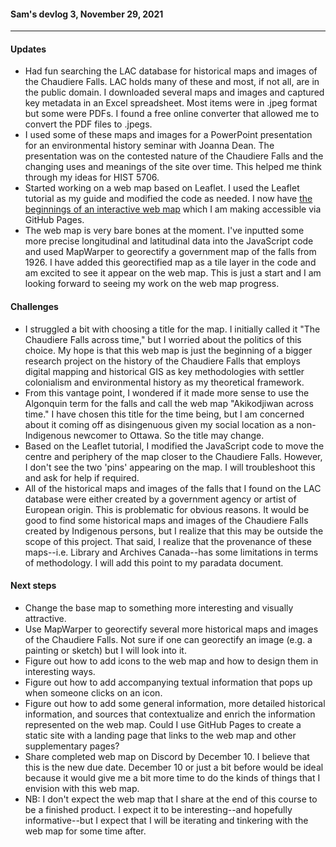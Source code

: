 #### Sam's devlog 3, November 29, 2021

---

#### Updates

* Had fun searching the LAC database for historical maps and images of the Chaudiere Falls. LAC holds many of these and most, if not all, are in the public domain. I downloaded several maps and images and captured key metadata in an Excel spreadsheet. Most items were in .jpeg format but some were PDFs. I found a free online converter that allowed me to convert the PDF files to .jpegs.
* I used some of these maps and images for a PowerPoint presentation for an environmental history seminar with Joanna Dean. The presentation was on the contested nature of the Chaudiere Falls and the changing uses and meanings of the site over time. This helped me think through my ideas for HIST 5706.
* Started working on a web map based on Leaflet. I used the Leaflet tutorial as my guide and modified the code as needed. I now have [the beginnings of an interactive web map](https://samuelmickelson.github.io/HIST5706_Project/Akikodjiwan/) which I am making accessible via GitHub Pages.
* The web map is very bare bones at the moment. I've inputted some more precise longitudinal and latitudinal data into the JavaScript code and used MapWarper to georectify a government map of the falls from 1926. I have added this georectified map as a tile layer in the code and am excited to see it appear on the web map. This is just a start and I am looking forward to seeing my work on the web map progress.

#### Challenges

* I struggled a bit with choosing a title for the map. I initially called it "The Chaudiere Falls across time," but I worried about the politics of this choice. My hope is that this web map is just the beginning of a bigger research project on the history of the Chaudiere Falls that employs digital mapping and historical GIS as key methodologies with settler colonialism and environmental history as my theoretical framework.
* From this vantage point, I wondered if it made more sense to use the Algonquin term for the falls and call the web map "Akikodjiwan across time." I have chosen this title for the time being, but I am concerned about it coming off as disingenuous given my social location as a non-Indigenous newcomer to Ottawa. So the title may change.
* Based on the Leaflet tutorial, I modified the JavaScript code to move the centre and periphery of the map closer to the Chaudiere Falls. However, I don't see the two 'pins' appearing on the map. I will troubleshoot this and ask for help if required.
* All of the historical maps and images of the falls that I found on the LAC database were either created by a government agency or artist of European origin. This is problematic for obvious reasons. It would be good to find some historical maps and images of the Chaudiere Falls created by Indigenous persons, but I realize that this may be outside the scope of this project. That said, I realize that the provenance of these maps--i.e. Library and Archives Canada--has some limitations in terms of methodology. I will add this point to my paradata document.

#### Next steps

* Change the base map to something more interesting and visually attractive.
* Use MapWarper to georectify several more historical maps and images of the Chaudiere Falls. Not sure if one can georectify an image (e.g. a painting or sketch) but I will look into it.
* Figure out how to add icons to the web map and how to design them in interesting ways.
* Figure out how to add accompanying textual information that pops up when someone clicks on an icon.
* Figure out how to add some general information, more detailed historical information, and sources that contextualize and enrich the information represented on the web map. Could I use GitHub Pages to create a static site with a landing page that links to the web map and other supplementary pages?
* Share completed web map on Discord by December 10. I believe that this is the new due date. December 10 or just a bit before would be ideal because it would give me a bit more time to do the kinds of things that I envision with this web map.
* NB: I don't expect the web map that I share at the end of this course to be a finished product. I expect it to be interesting--and hopefully informative--but I expect that I will be iterating and tinkering with the web map for some time after.

